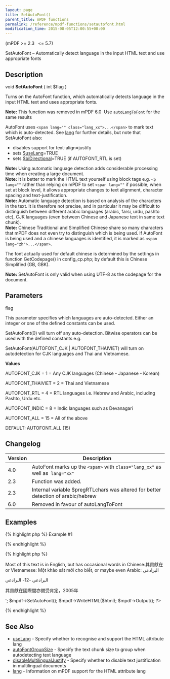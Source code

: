 ```yaml
---
layout: page
title: SetAutoFont()
parent_title: mPDF functions
permalink: /reference/mpdf-functions/setautofont.html
modification_time: 2015-08-05T12:00:55+00:00
---
```




<p>(mPDF &gt;= 2.3&nbsp;&nbsp; &lt;= 5.7)</p>
<p>SetAutoFont – Automatically detect language in the input HTML text and use appropriate fonts</p>
<h2>Description</h2>
<p class="manual_block">void <b>SetAutoFont</b> ( int <span class="parameter">$flag</span> )</p>
<p>Turns on the AutoFont function, which automatically detects language in the input HTML text and uses appropriate fonts.</p>

<div class="alert alert-info" role="alert"><strong>Note:</strong> This function was removed in mPDF 6.0&nbsp; Use <a href="{{ "/reference/mpdf-variables/autolangtofont.html" | prepend: site.baseurl }}"><code>autoLangToFont</code></a> for the same results</div>
<p>AutoFont uses <code>&lt;span lang="" class="lang_xx"&gt;...&lt;/span&gt;</code> to mark text which is auto-detected. See <a href="{{ "/fonts-languages/lang-v5-x.html" | prepend: site.baseurl }}">lang</a> for further details, but note that SetAutoFont also:</p>
<ul>
<li>disables support for text-align=justify</li>
<li>sets <a href="{{ "/reference/mpdf-variables/uselang.html" | prepend: site.baseurl }}">$useLang</a>=<span class="smallblock">TRUE</span></li>
<li>sets <a href="{{ "/reference/mpdf-variables/bidirectional.html" | prepend: site.baseurl }}">$biDirectional</a>=<span class="smallblock">TRUE</span> (if AUTOFONT_RTL is set)</li>
</ul>

<div class="alert alert-info" role="alert"><strong>Note:</strong> Using automatic language detection adds considerable processing time when creating a large document.</div>

<div class="alert alert-info" role="alert"><strong>Note:</strong> It is better to mark the HTML text yourself using block tags e.g. <code>&lt;p lang=""</code> rather than relying on mPDF to set <code>&lt;span lang=""</code> if possible; when set at block level, it allows appropriate changes to text alignment, character spacing and text-justification.</div>

<div class="alert alert-info" role="alert"><strong>Note:</strong> Automatic language detection is based on analysis of the characters in the text. It is therefore not precise, and in particular it may be difficult to distinguish between different arabic languages (arabic, farsi, urdu, pashto etc), CJK languages (even between Chinese and Japanese text in same text chunk).</div>

<div class="alert alert-info" role="alert"><strong>Note:</strong> Chinese Traditional and Simplified Chinese share so many characters that mPDF does not even try to distinguish which is being used. If AutoFont is being used and a chinese languages is identified, it is marked as <code>&lt;span lang="zh"&gt;...&lt;/span&gt;</code>.

The font actually used for default chinese is determined by the settings in function <span class="function">GetCodepage()</span> in <span class="filename">config_cp.php</span>; by default this is Chinese Simplified (GB, GBK).</div>

<div class="alert alert-info" role="alert"><strong>Note:</strong> SetAutoFont is only valid when using UTF-8 as the codepage for the document.</div>
<h2>Parameters</h2>
<p class="manual_param_dt"><span class="parameter">flag</span></p>
<p class="manual_param_dd">This parameter specifies which languages are auto-detected. Either an integer or one of the defined constants can be used.

SetAutoFont(0) will turn off any auto-detection. Bitwise operators can be used with the defined constants e.g.

SetAutoFont(AUTOFONT_CJK | AUTOFONT_THAIVIET) will turn on autodetection for CJK languages and Thai and Vietnamese.</p>
<p class="manual_param_dd"><b>Values</b>

AUTOFONT_CJK = 1 = Any CJK languages (Chinese - Japanese - Korean)

AUTOFONT_THAIVIET = 2 = Thai and Vietnamese

AUTOFONT_RTL = 4 = RTL languages i.e. Hebrew and Arabic, including Pashto, Urdu etc.

AUTOFONT_INDIC = 8 = Indic languages such as Devanagari

AUTOFONT_ALL = 15 = All of the above

<span class="smallblock">DEFAULT</span>: AUTOFONT_ALL (15)</p>
<h2>Changelog</h2>
<table class="table"> <thead>
<tr> <th>Version</th><th>Description</th> </tr>
</thead> <tbody>
<tr>
<td>4.0</td>
<td>AutoFont marks up the <code>&lt;span&gt;</code> with <code>class="lang_xx"</code> as well as&nbsp;&nbsp;<code>lang</code><code>="xx"</code></td>
</tr>
<tr>
<td>2.3</td>
<td>Function was added.</td>
</tr>
<tr>
<td>2.3</td>
<td>Internal variable <span class="parameter">$pregRTLchars</span> was altered for better detection of arabic/hebrew</td>
</tr>
<tr>
<td>6.0</td>
<td>Removed in favour of autoLangToFont</td>
</tr>
</tbody> </table>
<h2>Examples</h2>

{% highlight php %}
Example #1

{% endhighlight %}

{% highlight php %}
<?php

<?php

include("../mpdf.php");

$mpdf=new mPDF('utf-8'); 

$html = '

<p>Most of this text is in English, but has occasional words in Chinese:其貢獻在 or Vietnamese: Một khảo sát mới cho biết, or maybe even Arabic: البرادعی</p>

<p>البرادعی -12- البرادعی</p>

<p>其貢獻在國際間亦備受肯定，2005年</p>

';

$mpdf->SetAutoFont();

$mpdf->WriteHTML($html);

$mpdf->Output();

?>
{% endhighlight %}

<h2>See Also</h2>
<ul>
<li class="manual_boxlist"><a href="{{ "/reference/mpdf-variables/uselang.html" | prepend: site.baseurl }}">useLang</a> - Specify whether to recognise and support the HTML attribute lang</li>
<li class="manual_boxlist"><a href="{{ "/reference/mpdf-variables/autofontgroupsize.html" | prepend: site.baseurl }}">autoFontGroupSize</a> - Specify the text chunk size to group when autodetecting text language</li>
<li class="manual_boxlist"><a href="index0c23.html?tid=346">disableMultilingualJustify</a> - Specify whether to disable text justification in multilingual documents</li>
<li class="manual_boxlist"><a href="{{ "/fonts-languages/lang-v5-x.html" | prepend: site.baseurl }}">lang</a> - Information on mPDF support for the HTML attribute lang</li>
</ul>
